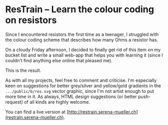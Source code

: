 # ResTrain – Learn the colour coding on resistors

Since I encountered resistors the first time as a teenager, I struggled with the colour coding scheme that describes how many Ohms a resistor has.

On a cloudy Friday afternoon, I decided to finally get rid of this item on my bucket list and write a small web-app that helps you with learning it (since I couldn't find anything else online that pleased me).

This is the result.

As with all my projects, feel free to comment and criticise. I'm especially keen on suggestions for better grey/silver and yellow/gold gradients in the `.../public/b/res.svg` vector graphic, since I'm not artist enough to put more time in it. As always, HTML design suggestions (or better push-request) of all kinds are highly welcome.

You can find a live version at [http://restrain.serena-mueller.ch](restrain.serena-mueller.ch).
